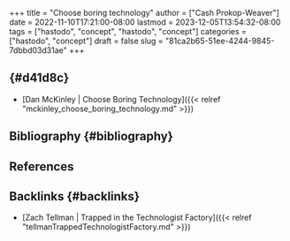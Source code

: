 +++
title = "Choose boring technology"
author = ["Cash Prokop-Weaver"]
date = 2022-11-10T17:21:00-08:00
lastmod = 2023-12-05T13:54:32-08:00
tags = ["hastodo", "concept", "hastodo", "concept"]
categories = ["hastodo", "concept"]
draft = false
slug = "81ca2b65-51ee-4244-9845-7dbbd03d31ae"
+++

##  {#d41d8c}

-   [Dan McKinley | Choose Boring Technology]({{< relref "mckinley_choose_boring_technology.md" >}})


## Bibliography {#bibliography}

## References

<style>.csl-entry{text-indent: -1.5em; margin-left: 1.5em;}</style><div class="csl-bib-body">
</div>


## Backlinks {#backlinks}

-   [Zach Tellman | Trapped in the Technologist Factory]({{< relref "tellmanTrappedTechnologistFactory.md" >}})
